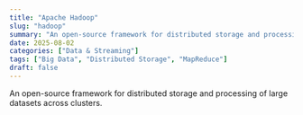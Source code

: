 ```yaml
---
title: "Apache Hadoop"
slug: "hadoop"
summary: "An open-source framework for distributed storage and processing of large datasets across clusters."
date: 2025-08-02
categories: ["Data & Streaming"]
tags: ["Big Data", "Distributed Storage", "MapReduce"]
draft: false
---
```


An open-source framework for distributed storage and processing of large datasets across clusters.
